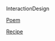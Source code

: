  InteractionDesign

[Poem](file:/Users/tylerslaugh/Desktop/interactiondesign/InteractionDesign/poem/index.html)

[Recipe](file:/Users/tylerslaugh/Desktop/interactiondesign/InteractionDesign/recipe/index.html)
